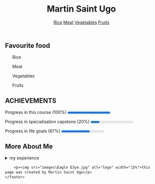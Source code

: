 <!DOCTYPE html>
<html lang="en">
<head>
    <meta charset="UTF-8">
    <meta http-equiv="X-UA-Compatible" content="IE=edge">
    <meta name="viewport" content="width=device-width, initial-scale=1.0">
    <title> Royalty </title>
    <link rel="icon" type="img/png" href="images/pheonix.png">

</head>
<body>
    <header>
        <h1> Martin Saint Ugo</h1>
        <a href="https://www.google.com/search?q=Rice">Rice</a>
        <a href="https://www.google.com/search?q=meat">Meat</a>
        <a href="https://www.google.com/search?q=vegetables">Vegetables</a>
        <a href="https://www.google.com/search?q=fruit">Fruits</a>
    </header>
    <main>
        <h2> Favourite food</h2>
        <ul>
            <p> Rice </p>
            <p> Meat </p>
            <p> Vegetables </p>
            <p> Fruits </p>
        </ul>
        <h2> ACHIEVEMENTS </h2>
        <p>Progress in this course (100%) <progress value="100" max="100"></progress></p>
        <p>Progress in specialisation capstone (20%) <progress value="20" max="100"></progress></p>
        <p>Progress in life goals (67%) <progress value="67" max="100"></progress> </p>
    </main>
    <footer>
        <h2> More About Me</h2>
        <details class="my details">
            <summary> my experience </summary>
            I am a beginner in web design
        </details>
       
        <p><img src="images\Eagle E3ye.jpg" alt="logo" width="15%">this page was created by Martin Saint Ugo</p>
    </footer>
    
</body>
</html>
